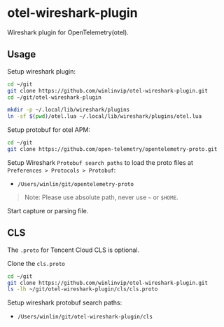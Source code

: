 # otel-wireshark-plugin

Wireshark plugin for OpenTelemetry(otel).

## Usage

Setup wireshark plugin:

```bash
cd ~/git
git clone https://github.com/winlinvip/otel-wireshark-plugin.git
cd ~/git/otel-wireshark-plugin

mkdir -p ~/.local/lib/wireshark/plugins
ln -sf $(pwd)/otel.lua ~/.local/lib/wireshark/plugins/otel.lua
```

Setup protobuf for otel APM:

```bash
cd ~/git
git clone https://github.com/open-telemetry/opentelemetry-proto.git
```

Setup Wireshark `Protobuf search paths` to load the proto files at `Preferences > Protocols > Protobuf`:
* `/Users/winlin/git/opentelemetry-proto`

> Note: Please use absolute path, never use `~` or `$HOME`.

Start capture or parsing file.

## CLS

The `.proto` for Tencent Cloud CLS is optional.

Clone the `cls.proto`

```bash
cd ~/git
git clone https://github.com/winlinvip/otel-wireshark-plugin.git
ls -lh ~/git/otel-wireshark-plugin/cls/cls.proto
```

Setup wireshark protobuf search paths:

* `/Users/winlin/git/otel-wireshark-plugin/cls`

